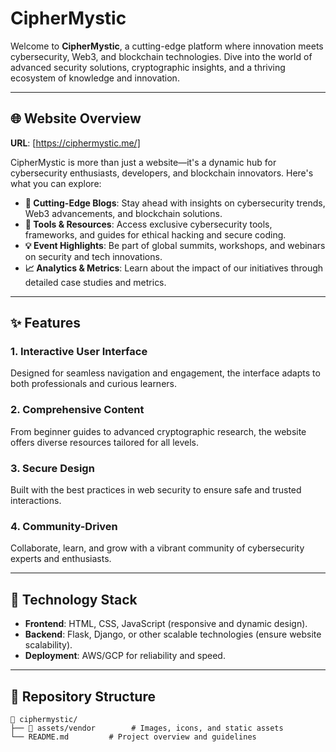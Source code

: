 # CipherMystic  

Welcome to **CipherMystic**, a cutting-edge platform where innovation meets cybersecurity, Web3, and blockchain technologies. Dive into the world of advanced security solutions, cryptographic insights, and a thriving ecosystem of knowledge and innovation.  

---

## 🌐 **Website Overview**  
**URL**: [https://ciphermystic.me/]

CipherMystic is more than just a website—it's a dynamic hub for cybersecurity enthusiasts, developers, and blockchain innovators. Here's what you can explore:  

- **🚀 Cutting-Edge Blogs**: Stay ahead with insights on cybersecurity trends, Web3 advancements, and blockchain solutions.  
- **🔐 Tools & Resources**: Access exclusive cybersecurity tools, frameworks, and guides for ethical hacking and secure coding.  
- **💡 Event Highlights**: Be part of global summits, workshops, and webinars on security and tech innovations.  
- **📈 Analytics & Metrics**: Learn about the impact of our initiatives through detailed case studies and metrics.  

---

## ✨ **Features**  

### 1. **Interactive User Interface**  
Designed for seamless navigation and engagement, the interface adapts to both professionals and curious learners.  

### 2. **Comprehensive Content**  
From beginner guides to advanced cryptographic research, the website offers diverse resources tailored for all levels.  

### 3. **Secure Design**  
Built with the best practices in web security to ensure safe and trusted interactions.  

### 4. **Community-Driven**  
Collaborate, learn, and grow with a vibrant community of cybersecurity experts and enthusiasts.  

---

## 🔧 **Technology Stack**  

- **Frontend**: HTML, CSS, JavaScript (responsive and dynamic design).  
- **Backend**: Flask, Django, or other scalable technologies (ensure website scalability).  
- **Deployment**: AWS/GCP for reliability and speed.  

---

## 📂 **Repository Structure**  

```plaintext
📁 ciphermystic/  
├── 📂 assets/vendor        # Images, icons, and static assets  
└── README.md         # Project overview and guidelines

